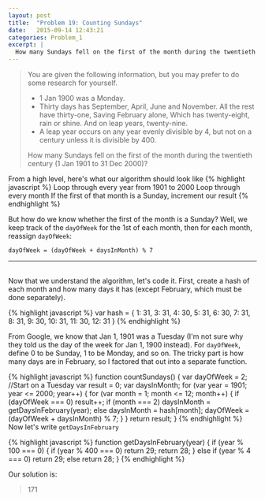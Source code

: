 ```yaml
---
layout: post
title:  "Problem 19: Counting Sundays"
date:   2015-09-14 12:43:21
categories: Problem_1
excerpt: |
  How many Sundays fell on the first of the month during the twentieth century (1 Jan 1901 to 31 Dec 2000)?
---
```


> You are given the following information, but you may prefer to do some research for yourself.
> 
> * 1 Jan 1900 was a Monday.
> * Thirty days has September,
> April, June and November.
> All the rest have thirty-one,
> Saving February alone,
> Which has twenty-eight, rain or shine.
> And on leap years, twenty-nine.
> * A leap year occurs on any year evenly divisible by 4, but not on a century unless it is divisible by 400.
> 
> How many Sundays fell on the first of the month during the twentieth century (1 Jan 1901 to 31 Dec 2000)?


From a high level, here's what our algorithm should look like
{% highlight javascript %}
Loop through every year from 1901 to 2000
   Loop through every month
     If the first of that month is a Sunday, increment our result
{% endhighlight %}

But how do we know whether the first of the month is a Sunday? Well, we keep track of the `dayOfWeek` for the 1st of each month, 
then for each month, reassign `dayOfWeek`: 

`dayOfWeek = (dayOfWeek + daysInMonth) % 7`

---

<br />Now that we understand the algorithm, let's code it. First, create a hash of each month and how many days it has (except February, which must be done separately).


{% highlight javascript %}
var hash = { 1: 31, 3: 31, 4: 30,
             5: 31, 6: 30, 7: 31,
             8: 31, 9: 30, 10: 31,
             11: 30, 12: 31 }
{% endhighlight %}

 
From Google, we know that Jan 1, 1901 was a Tuesday (I'm not sure why they told us the day of the week for Jan 1, 1900 instead).
For `dayOfWeek`, define 0 to be Sunday, 1 to be Monday, and so on.
The tricky part is how many days are in February, so I factored that out into a separate function.

{% highlight javascript %}
function countSundays() {
  var dayOfWeek = 2; //Start on a Tuesday
  var result = 0;
  var daysInMonth;
  for (var year = 1901; year <= 2000; year++) {
    for (var month = 1; month <= 12; month++) {
      if (dayOfWeek === 0) result++;
      if (month === 2) daysInMonth = getDaysInFebruary(year);
      else daysInMonth = hash[month];
      dayOfWeek = (dayOfWeek + daysInMonth) % 7;
    }
  }
  return result;
}
{% endhighlight %}
Now let's write `getDaysInFebruary`

{% highlight javascript %}
function getDaysInFebruary(year) {
  if (year % 100 === 0) {
    if (year % 400 === 0) return 29;
    return 28;
  } else if (year % 4 === 0) return 29;
  else return 28;
}
{% endhighlight %}

Our solution is:

> 171 

